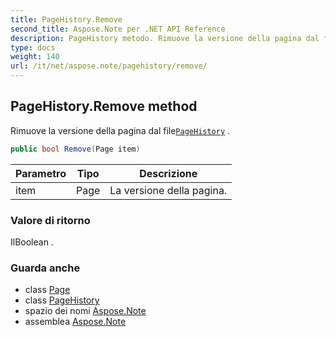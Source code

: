 ```yaml
---
title: PageHistory.Remove
second_title: Aspose.Note per .NET API Reference
description: PageHistory metodo. Rimuove la versione della pagina dal filePageHistory .
type: docs
weight: 140
url: /it/net/aspose.note/pagehistory/remove/
---
```

## PageHistory.Remove method

Rimuove la versione della pagina dal file[`PageHistory`](../) .

```csharp
public bool Remove(Page item)
```

| Parametro | Tipo | Descrizione |
| --- | --- | --- |
| item | Page | La versione della pagina. |

### Valore di ritorno

IlBoolean .

### Guarda anche

* class [Page](../../page/)
* class [PageHistory](../)
* spazio dei nomi [Aspose.Note](../../pagehistory/)
* assemblea [Aspose.Note](../../../)


